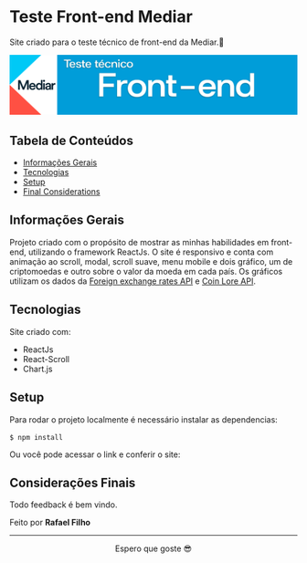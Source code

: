 # Teste Front-end Mediar

Site criado para o teste técnico de front-end da Mediar.🎉

<div align="center">
    <img src="./public/teste_tecnico.png" />
</div>

## Tabela de Conteúdos

- [Informações Gerais](#informacoes-gerais)
- [Tecnologias](#tecnologias)
- [Setup](#setup)
- [Final Considerations](#final-considerations)

## Informações Gerais

Projeto criado com o propósito de mostrar as minhas habilidades em front-end, utilizando o framework ReactJs. O site é responsivo e conta com animação ao scroll, modal, scroll suave, menu mobile e dois gráfico, um de criptomoedas e outro sobre o valor da moeda em cada país.
Os gráficos utilizam os dados da [Foreign exchange rates API](https://exchangeratesapi.io/) e [Coin Lore API](https://www.coinlore.com/pt/cryptocurrency-data-api).

## Tecnologias

Site criado com:

- ReactJs
- React-Scroll
- Chart.js

## Setup

Para rodar o projeto localmente é necessário instalar as dependencias:

```
$ npm install
```

Ou você pode acessar o link e conferir o site:

## Considerações Finais

Todo feedback é bem vindo.

Feito por <b>Rafael Filho</b>

<hr>
<p align="center"> Espero que goste 😎</p>
